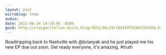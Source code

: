 ```yaml
---
layout: post
microblog: true
audio: 
date: 2011-06-24 14:19:05 -0500
guid: http://craigmcclellan.micro.blog/2011/06/24/t84339782892781568.html
---
```

Roadtripping back to Nashville with @brianyak and he just played me his new EP due out soon. Get ready everyone, it's amazing. #truth
